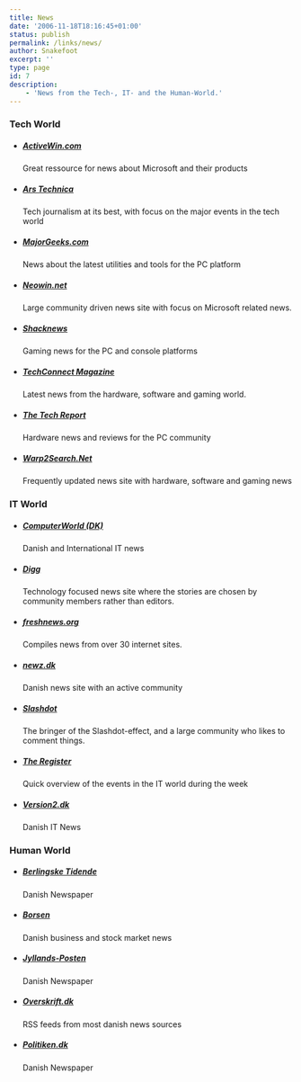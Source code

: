```yaml
---
title: News
date: '2006-11-18T18:16:45+01:00'
status: publish
permalink: /links/news/
author: Snakefoot
excerpt: ''
type: page
id: 7
description:
    - 'News from the Tech-, IT- and the Human-World.'
---
```


### Tech World

-   ##### [ActiveWin.com](http://www.activewin.com/ "Great ressource for news about Microsoft and their products")

    Great ressource for news about Microsoft and their products
-   ##### [Ars Technica](http://arstechnica.com/?view=archive&theme=light "Tech journalism at its best, with focus on the major events in the tech world")

    Tech journalism at its best, with focus on the major events in the tech world
-   ##### [MajorGeeks.com](http://majorgeeks.com/ "News about the latest utilities and tools for the PC platform")

    News about the latest utilities and tools for the PC platform
-   ##### [Neowin.net](http://neowin.net/ "Large community driven news site with focus on Microsoft related news.")

    Large community driven news site with focus on Microsoft related news.
-   ##### [Shacknews](http://www.shacknews.com/ "Gaming news for the PC and console platforms")

    Gaming news for the PC and console platforms
-   ##### [TechConnect Magazine](http://tcmagazine.info/ "Latest news from the hardware, software and gaming world.")

    Latest news from the hardware, software and gaming world.
-   ##### [The Tech Report](http://techreport.com/news.x "Hardware news and reviews for the PC community")

    Hardware news and reviews for the PC community
-   ##### [Warp2Search.Net](http://www.warp2search.net/ "Frequently updated news site with hardware, software and gaming news")

    Frequently updated news site with hardware, software and gaming news

### IT World

-   ##### [ComputerWorld (DK)](http://www.computerworld.dk/nyheder/1 "Danish and International IT news")

    Danish and International IT news
-   ##### [Digg](http://digg.com/ "Technology focused news site where the stories are chosen by community members rather than editors.")

    Technology focused news site where the stories are chosen by community members rather than editors.
-   ##### [freshnews.org](http://www.freshnews.org/ "Compiles news from over 30 internet sites.")

    Compiles news from over 30 internet sites.
-   ##### [newz.dk](http://newz.dk/ "Danish news site with an active community")

    Danish news site with an active community
-   ##### [Slashdot](http://slashdot.org/search.pl "The bringer of the Slashdot-effect, and a large community who likes to comment things.")

    The bringer of the Slashdot-effect, and a large community who likes to comment things.
-   ##### [The Register](http://www.theregister.co.uk/week.html "Quick overview of the events in the IT world during the week")

    Quick overview of the events in the IT world during the week
-   ##### [Version2.dk](http://www.version2.dk/it-nyheder "Danish IT News")

    Danish IT News

### Human World

-   ##### [Berlingske Tidende](http://www.berlingske.dk/ "Danish Newspaper")

    Danish Newspaper
-   ##### [Borsen](http://borsen.dk/nyheder/seneste_nyheder.html "Danish business and stock market news")

    Danish business and stock market news
-   ##### [Jyllands-Posten](http://www.jp.dk/ "Danish Newspaper")

    Danish Newspaper
-   ##### [Overskrift.dk](http://www.overskrift.dk/ "RSS feeds from most danish news sources")

    RSS feeds from most danish news sources
-   ##### [Politiken.dk](http://politiken.dk/ "Danish Newspaper")

    Danish Newspaper